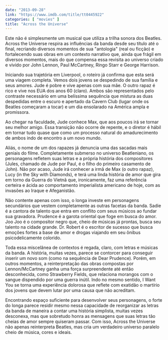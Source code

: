 ```yaml
---
date: "2013-09-28"
link: "https://www.imdb.com/title/tt0445922"
categories: [ "movies" ]
title: "Across the Universe"
---
```

Este não é simplesmente um musical que utiliza a trilha sonora dos Beatles. Across the Universe respira as influências da banda desde seu título até o final, recriando diversos momentos de sua "antologia" (real ou ficção) e fortalecendo suas obras em um contexto narrativo que, ainda que frágil em diversos momentos, mais do que compensa essa revisita ao universo criado e vivido por John Lennon, Paul McCartney, Ringo Starr e George Harrison.

Iniciando sua trajetória em Liverpool, o roteiro já confirma que esta será uma viagem completa. Vemos dois jovens se despedindo de sua família e seus amores. Jude é pobre e vive apenas com sua mãe. O outro rapaz é rico e vive nos EUA dos anos 60 (claro). Ambos são representados pelo contraste necessário em uma belíssima sequência que mistura as duas despedidas entre o escuro e apertado da Cavern Club (lugar onde os Beatles começaram a tocar) e um dia ensolarado na América ampla e promissora.

Ao chegar na faculdade, Jude conhece Max, que aos poucos irá se tornar seu melhor amigo. Essa transição não ocorre de repente, e o diretor é hábil em tornar tudo quase que como um processo natural do amadurecimento de ambos indo de encontro a um novo mundo.

Aliás, o nome de um dos rapazes já denuncia uma das sacadas mais geniais do filme. Completamente submerso no universo Beatleniano, os personagens refletem suas letras e a própria história dos compositores (Jules, chamado de Jude por Paul, é o filho do primeiro casamento de John). Não por acaso, Jude irá conhecer a irmã de Max (o outro rapaz), Lucy (in the Sky with Diamonds), e terá uma linda história de amor que gira em torno da Guerra do Vietnã que, ironicamente, faz uma referência certeira e ácida ao comportamento imperialista americano de hoje, com as invasões ao Iraque e Afeganistão.

Não contente apenas com isso, o longa investe em personagens secundários que vestem completamente as outras facetas da banda. Sadie é a cantora de talento que entra em conflito com seus músicos ao fundar sua gravadora. Prudence é a garota oriental que foge em busca do amor. Joo Joo é o compositor negro que, cheio de músicas já prontas, busca seu talento na cidade grande. Dr. Robert é o escritor de sucesso que busca emoções fortes a base de amor e drogas viajando em seu ônibus psicodelicamente colorido.

Toda essa miscelânea de contextos é regada, claro, com letras e músicas da banda. A história, muitas vezes, parece se contorcer para conseguir inserir um novo som (como na sequência de Dear Prudence). Porém, em outros momentos, a reinterpretação das obras compostas por Lennon/McCartney ganha uma força surpreendente até então desconhecida, como Strawberry Fields, que relaciona morangos com o sangue dispendido por uma guerra inútil. Indo no mesmo sentido, I Want You se torna uma experiência dolorosa que reflete com exatidão o martírio dos jovens que devem lutar por uma causa que não acreditam.

Encontrando espaço suficiente para desenvolver seus personagens, o forte do longa parece residir mesmo nessa capacidade de reorganizar as letras da banda de maneira a contar uma história simplista, muitas vezes desconexa, mas que sobretudo honra as mensagens que suas letras tão cheias de amor sempre quiseram passar. Com isso, Across the Universe não apenas reinterpreta Beatles, mas cria um verdadeiro universo paralelo cheio de música, cores e ideais.
